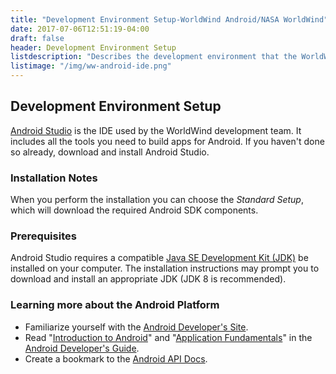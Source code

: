 ```yaml
---
title: "Development Environment Setup-WorldWind Android/NASA WorldWind"
date: 2017-07-06T12:51:19-04:00
draft: false
header: Development Environment Setup
listdescription: "Describes the development environment that the WorldWind team uses to work on WorldWind Android."
listimage: "/img/ww-android-ide.png"
---
```


## Development Environment Setup

[Android Studio](https://developer.android.com/studio/index.html) is the IDE used by the WorldWind development team. It includes all the tools you need to build apps for Android. If you haven't done so already, download and install Android Studio.

### Installation Notes
When you perform the installation you can choose the *Standard Setup*, which will download the required Android SDK components.
### Prerequisites
Android Studio requires a compatible [Java SE Development Kit (JDK)](http://www.oracle.com/technetwork/java/javase/downloads/index.html) be installed on your computer. The installation instructions may prompt you to download and install an appropriate JDK (JDK 8 is recommended).
### Learning more about the Android Platform
- Familiarize yourself with the [Android Developer's Site](http://developer.android.com/).
- Read "[Introduction to Android](https://developer.android.com/guide/index.html)" and "[Application Fundamentals](https://developer.android.com/guide/components/fundamentals.html)" in the [Android Developer's Guide](http://developer.android.com/guide/).
- Create a bookmark to the [Android API Docs](http://developer.android.com/reference/packages.html).